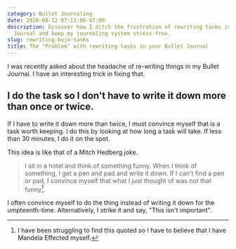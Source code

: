 ```yaml
---
category: Bullet Journaling
date: 2020-08-12 07:11:00-07:00
description: Discover how I ditch the frustration of rewriting tasks in my Bullet
  Journal and keep my journaling system stress-free.
slug: rewriting-bujo-tasks
title: The "Problem" with rewriting tasks in your Bullet Journal
---
```


I was recently asked about the headache of re-writing things in my Bullet Journal. I have an interesting trick in fixing that. 

## I do the task so I don't have to write it down more than once or twice. 

If I have to write it down more than twice, I must convince myself that is a task worth keeping. I do this by looking at how long a task will take. If less than 30 minutes, I do it on the spot.

This idea is like that of a Mitch Hedberg joke.

> I sit in a hotel and think of something funny. When I think of something,  I get a pen and pad and write it down. If I can't find a pen or pad, I convince myself that what I just thought of was not that funny[^1]. 

I often convince myself to do the thing instead of writing it down for the umpteenth-time. Alternatively, I strike it and say, "This isn't important".

[^1]: I have been struggling to find this quoted so I have to believe that I have Mandela Effected myself.